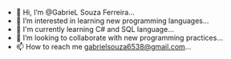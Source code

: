 - 👋 Hi, I’m @GabrieL Souza Ferreira...
- 👀 I’m interested in learning new programming languages...
- 🌱 I'm currently learning C# and SQL language...
- 💞️ I’m looking to collaborate with new programming practices...
- 📫 How to reach me gabrielsouza6538@gmail.com...

<!---
Gabriel6538/Gabriel6538 is a ✨ special ✨ repository because its `README.md` (this file) appears on your GitHub profile.
You can click the Preview link to take a look at your changes.
--->
